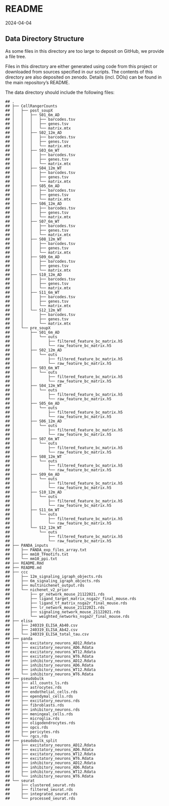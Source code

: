 README
================
2024-04-04

## Data Directory Structure

As some files in this directory are too large to deposit on GitHub, we
provide a file tree.

Files in this directory are either generated using code from this
project or downloaded from sources specified in our scripts. The
contents of this directory are also deposited on zenodo. Details
(incl. DOIs) can be found in the main repository’s README.

The data directory should include the following files:

    ## .
    ## ├── CellRangerCounts
    ## │   ├── post_soupX
    ## │   │   ├── S01_6m_AD
    ## │   │   │   ├── barcodes.tsv
    ## │   │   │   ├── genes.tsv
    ## │   │   │   └── matrix.mtx
    ## │   │   ├── S02_12m_AD
    ## │   │   │   ├── barcodes.tsv
    ## │   │   │   ├── genes.tsv
    ## │   │   │   └── matrix.mtx
    ## │   │   ├── S03_6m_WT
    ## │   │   │   ├── barcodes.tsv
    ## │   │   │   ├── genes.tsv
    ## │   │   │   └── matrix.mtx
    ## │   │   ├── S04_12m_WT
    ## │   │   │   ├── barcodes.tsv
    ## │   │   │   ├── genes.tsv
    ## │   │   │   └── matrix.mtx
    ## │   │   ├── S05_6m_AD
    ## │   │   │   ├── barcodes.tsv
    ## │   │   │   ├── genes.tsv
    ## │   │   │   └── matrix.mtx
    ## │   │   ├── S06_12m_AD
    ## │   │   │   ├── barcodes.tsv
    ## │   │   │   ├── genes.tsv
    ## │   │   │   └── matrix.mtx
    ## │   │   ├── S07_6m_WT
    ## │   │   │   ├── barcodes.tsv
    ## │   │   │   ├── genes.tsv
    ## │   │   │   └── matrix.mtx
    ## │   │   ├── S08_12m_WT
    ## │   │   │   ├── barcodes.tsv
    ## │   │   │   ├── genes.tsv
    ## │   │   │   └── matrix.mtx
    ## │   │   ├── S09_6m_AD
    ## │   │   │   ├── barcodes.tsv
    ## │   │   │   ├── genes.tsv
    ## │   │   │   └── matrix.mtx
    ## │   │   ├── S10_12m_AD
    ## │   │   │   ├── barcodes.tsv
    ## │   │   │   ├── genes.tsv
    ## │   │   │   └── matrix.mtx
    ## │   │   ├── S11_6m_WT
    ## │   │   │   ├── barcodes.tsv
    ## │   │   │   ├── genes.tsv
    ## │   │   │   └── matrix.mtx
    ## │   │   └── S12_12m_WT
    ## │   │       ├── barcodes.tsv
    ## │   │       ├── genes.tsv
    ## │   │       └── matrix.mtx
    ## │   └── pre_soupX
    ## │       ├── S01_6m_AD
    ## │       │   └── outs
    ## │       │       ├── filtered_feature_bc_matrix.h5
    ## │       │       └── raw_feature_bc_matrix.h5
    ## │       ├── S02_12m_AD
    ## │       │   └── outs
    ## │       │       ├── filtered_feature_bc_matrix.h5
    ## │       │       └── raw_feature_bc_matrix.h5
    ## │       ├── S03_6m_WT
    ## │       │   └── outs
    ## │       │       ├── filtered_feature_bc_matrix.h5
    ## │       │       └── raw_feature_bc_matrix.h5
    ## │       ├── S04_12m_WT
    ## │       │   └── outs
    ## │       │       ├── filtered_feature_bc_matrix.h5
    ## │       │       └── raw_feature_bc_matrix.h5
    ## │       ├── S05_6m_AD
    ## │       │   └── outs
    ## │       │       ├── filtered_feature_bc_matrix.h5
    ## │       │       └── raw_feature_bc_matrix.h5
    ## │       ├── S06_12m_AD
    ## │       │   └── outs
    ## │       │       ├── filtered_feature_bc_matrix.h5
    ## │       │       └── raw_feature_bc_matrix.h5
    ## │       ├── S07_6m_WT
    ## │       │   └── outs
    ## │       │       ├── filtered_feature_bc_matrix.h5
    ## │       │       └── raw_feature_bc_matrix.h5
    ## │       ├── S08_12m_WT
    ## │       │   └── outs
    ## │       │       ├── filtered_feature_bc_matrix.h5
    ## │       │       └── raw_feature_bc_matrix.h5
    ## │       ├── S09_6m_AD
    ## │       │   └── outs
    ## │       │       ├── filtered_feature_bc_matrix.h5
    ## │       │       └── raw_feature_bc_matrix.h5
    ## │       ├── S10_12m_AD
    ## │       │   └── outs
    ## │       │       ├── filtered_feature_bc_matrix.h5
    ## │       │       └── raw_feature_bc_matrix.h5
    ## │       ├── S11_6m_WT
    ## │       │   └── outs
    ## │       │       ├── filtered_feature_bc_matrix.h5
    ## │       │       └── raw_feature_bc_matrix.h5
    ## │       └── S12_12m_WT
    ## │           └── outs
    ## │               ├── filtered_feature_bc_matrix.h5
    ## │               └── raw_feature_bc_matrix.h5
    ## ├── PANDA_inputs
    ## │   ├── PANDA_exp_files_array.txt
    ## │   ├── mm10_TFmotifs.txt
    ## │   └── mm10_ppi.txt
    ## ├── README.Rmd
    ## ├── README.md
    ## ├── ccc
    ## │   ├── 12m_signaling_igraph_objects.rds
    ## │   ├── 6m_signaling_igraph_objects.rds
    ## │   ├── multinichenet_output.rds
    ## │   └── nichenet_v2_prior
    ## │       ├── gr_network_mouse_21122021.rds
    ## │       ├── ligand_target_matrix_nsga2r_final_mouse.rds
    ## │       ├── ligand_tf_matrix_nsga2r_final_mouse.rds
    ## │       ├── lr_network_mouse_21122021.rds
    ## │       ├── signaling_network_mouse_21122021.rds
    ## │       └── weighted_networks_nsga2r_final_mouse.rds
    ## ├── elisa
    ## │   ├── 240319_ELISA_Ab40.csv
    ## │   ├── 240319_ELISA_Ab42.csv
    ## │   └── 240319_ELISA_total_tau.csv
    ## ├── panda
    ## │   ├── excitatory_neurons_AD12.Rdata
    ## │   ├── excitatory_neurons_AD6.Rdata
    ## │   ├── excitatory_neurons_WT12.Rdata
    ## │   ├── excitatory_neurons_WT6.Rdata
    ## │   ├── inhibitory_neurons_AD12.Rdata
    ## │   ├── inhibitory_neurons_AD6.Rdata
    ## │   ├── inhibitory_neurons_WT12.Rdata
    ## │   └── inhibitory_neurons_WT6.Rdata
    ## ├── pseudobulk
    ## │   ├── all_counts_ls.rds
    ## │   ├── astrocytes.rds
    ## │   ├── endothelial_cells.rds
    ## │   ├── ependymal_cells.rds
    ## │   ├── excitatory_neurons.rds
    ## │   ├── fibroblasts.rds
    ## │   ├── inhibitory_neurons.rds
    ## │   ├── meningeal_cells.rds
    ## │   ├── microglia.rds
    ## │   ├── oligodendrocytes.rds
    ## │   ├── opcs.rds
    ## │   ├── pericytes.rds
    ## │   └── rgcs.rds
    ## ├── pseudobulk_split
    ## │   ├── excitatory_neurons_AD12.Rdata
    ## │   ├── excitatory_neurons_AD6.Rdata
    ## │   ├── excitatory_neurons_WT12.Rdata
    ## │   ├── excitatory_neurons_WT6.Rdata
    ## │   ├── inhibitory_neurons_AD12.Rdata
    ## │   ├── inhibitory_neurons_AD6.Rdata
    ## │   ├── inhibitory_neurons_WT12.Rdata
    ## │   └── inhibitory_neurons_WT6.Rdata
    ## └── seurat
    ##     ├── clustered_seurat.rds
    ##     ├── filtered_seurat.rds
    ##     ├── integrated_seurat.rds
    ##     └── processed_seurat.rds
